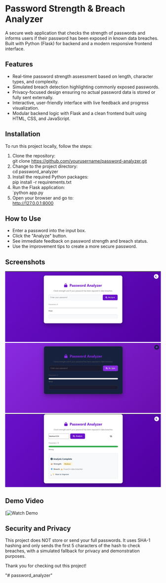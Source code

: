#  Password Strength & Breach Analyzer

A secure web application that checks the strength of passwords and informs users if their password has been exposed in known data breaches. Built with Python (Flask) for backend and a modern responsive frontend interface.


##  Features

- Real-time password strength assessment based on length, character types, and complexity.
- Simulated breach detection highlighting commonly exposed passwords.
- Privacy-focused design ensuring no actual password data is stored or fully sent externally.
- Interactive, user-friendly interface with live feedback and progress visualization.
- Modular backend logic with Flask and a clean frontend built using HTML, CSS, and JavaScript.



##  Installation

To run this project locally, follow the steps:

1. Clone the repository:  
   git clone https://github.com/yourusername/password-analyzer.git
2. Change to the project directory:  
   cd password_analyzer
3. Install the required Python packages:  
   pip install -r requirements.txt
4. Run the Flask application:  
   `python app.py
5. Open your browser and go to:  
   http://127.0.0.1:8000


##  How to Use

- Enter a password into the input box.
- Click the "Analyze" button.
- See immediate feedback on password strength and breach status.
- Use the improvement tips to create a more secure password.



##  Screenshots

![Password Analyzer UI](screenshots/S1.png)  
![Password Analyzer UI](screenshots/S2.png) 
![Analysis Result Example](screenshots/S3.png)


##  Demo Video

[![Watch Demo](https://drive.google.com/drive/folders/1f-mbkEOLO1S1w8Bd9UjlHokACWhSzuS6)  


##  Security and Privacy

This project does NOT store or send your full passwords. It uses SHA-1 hashing and only sends the first 5 characters of the hash to check breaches, with a simulated fallback for privacy and demonstration purposes.

Thank you for checking out this project! 

"# password_analyzer" 



